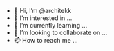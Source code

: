 - 👋 Hi, I’m @architekk
- 👀 I’m interested in ...
- 🌱 I’m currently learning ...
- 💞️ I’m looking to collaborate on ...
- 📫 How to reach me ...

<!---
architekk/architekk is a ✨ special ✨ repository because its `README.md` (this file) appears on your GitHub profile.
You can click the Preview link to take a look at your changes.
--->
